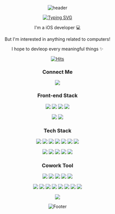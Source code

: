 
<div align="center">
 
![header](https://capsule-render.vercel.app/api?type=waving&color=gradient&customColorList=0,2,2,5,30&height=300&section=header&fontAlign=50&fontSize=56&fontColor=ffffff&animation=fadeIn)

[![Typing SVG](https://readme-typing-svg.demolab.com?font=Lobster&pause=1000&color=000000&center=true&vCenter=true&width=435&lines=Hi%2C+there.+I'm+sunny.+)](https://git.io/typing-svg)
  
 
I'm a iOS developer 💻

But I'm interested in anything related to computers!
  
I hope to devleop every meaningful things ✨ 

[![Hits](https://hits.seeyoufarm.com/api/count/incr/badge.svg?url=https%3A%2F%2Fgithub.com%2Fsunny5875%2F&count_bg=%23BE6CE3&title_bg=%23555555&icon=&icon_color=%23E7E7E7&title=hits&edge_flat=false)](https://hits.seeyoufarm.com)
  
   

### Connect Me
  <a href="sunny5875@hanyang.ac.kr" target="_blank"><img src="https://img.shields.io/badge/Gmail-000000?style=flat-square&logo=Gmail&logoColor=white"/></a>
 
  
 
   
### Front-end Stack

<img src="https://img.shields.io/badge/iOS-000000?style=flat-square&logo=iOS&logoColor=white"/></a>
<img src="https://img.shields.io/badge/Xcode-000000?style=flat-square&logo=Xcode&logoColor=blue"/></a>
<img src="https://img.shields.io/badge/Swift-000000?style=flat-square&logo=Swift&logoColor=red"/></a>
<img src="https://img.shields.io/badge/ReactiveX-000000?style=flat-square&logo=ReactiveX&logoColor=purple"/></a>

<img src="https://img.shields.io/badge/Android-000000?style=flat-square&logo=Android&logoColor=green"/></a>
<img src="https://img.shields.io/badge/Kotlin-000000?style=flat-square&logo=Kotlin&logoColor=purple"/></a>

 

### Tech Stack
<img src="https://img.shields.io/badge/Python-000000?style=flat-square&logo=Python&logoColor=blue"/></a>
<img src="https://img.shields.io/badge/C++-000000?style=flat-square&logo=C%2B%2B&logoColor=yellow"/></a>
<img src="https://img.shields.io/badge/C-000000?style=flat-square&logo=C&logoColor=yellow"/></a>
<img src="https://img.shields.io/badge/Java-000000?style=flat-square&logo=Java&logoColor=orange"/></a>
<img src="https://img.shields.io/badge/Node.js-000000?style=flat-square&logo=Node.js&logoColor=green"/></a>
<img src="https://img.shields.io/badge/React-000000?style=flat-square&logo=React&logoColor=white"/></a>
<img src="https://img.shields.io/badge/ML-000000?style=flat-square&logo=ML&logoColor=white"/></a>

<img src="https://img.shields.io/badge/Mysql-000000?style=flat-square&logo=Mysql&logoColor=blue"/></a>
<img src="https://img.shields.io/badge/Firebase-000000?style=flat-square&logo=firebase&logoColor=red"/>
<img src="https://img.shields.io/badge/Realm-000000?style=flat-square&logo=Realm&logoColor=purple"/></a>
<img src="https://img.shields.io/badge/GraphQL-000000?style=flat-square&logo=GraphQL&logoColor=white"/></a>
<img src="https://img.shields.io/badge/Express-000000?style=flat-square&logo=Express&logoColor=white"/></a>

  
 

### Cowork Tool
<img src="https://img.shields.io/badge/GitHub-000000?style=flat-square&logo=GitHub&logoColor=white"/></a>
<img src="https://img.shields.io/badge/Git-000000?style=flat-square&logo=Git&logoColor=orange"/></a>
<img src="https://img.shields.io/badge/GitLab-000000?style=flat-square&logo=GitLab&logoColor=white"/></a>
<img src="https://img.shields.io/badge/Bitbucket-000000?style=flat-square&logo=Bitbucket&logoColor=blue"/></a>
<img src="https://img.shields.io/badge/Postman-000000?style=flat-square&logo=Postman&logoColor=orange"/></a>

<img src="https://img.shields.io/badge/Jira-000000?style=flat-square&logo=Jira&logoColor=blue"/></a>
<img src="https://img.shields.io/badge/Confluence-000000?style=flat-square&logo=Confluence&logoColor=blue"/></a>
<img src="https://img.shields.io/badge/Notion-000000?style=flat-square&logo=Notion&logoColor=white"/></a>
<img src="https://img.shields.io/badge/Slack-000000?style=flat-square&logo=Slack&logoColor=yellow"/></a>
<img src="https://img.shields.io/badge/Figma-000000?style=flat-square&logo=Figma&logoColor=white"/></a>
<img src="https://img.shields.io/badge/Gather-000000?style=flat-square&logo=GatherTown&logoColor=white"/></a>
<img src="https://img.shields.io/badge/Discord-000000?style=flat-square&logo=Discord&logoColor=white"/></a>
<img src="https://img.shields.io/badge/Kakaowork-000000?style=flat-square&logo=Kakaowork&logoColor=white"/></a>





![](http://github-profile-summary-cards.vercel.app/api/cards/stats?username=sunny5875&theme=default)


![Footer](https://capsule-render.vercel.app/api?type=waving&color=gradient&customColorList=0,2,2,5,30&height=200&section=footer)
</div>
